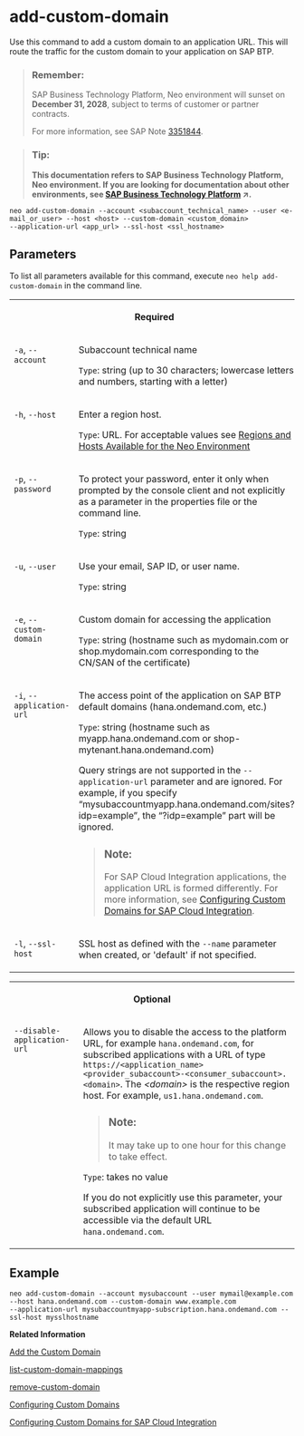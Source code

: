 <!-- loioebc5269d0df34330b9a68fe1b8adc3ef -->

# add-custom-domain

Use this command to add a custom domain to an application URL. This will route the traffic for the custom domain to your application on SAP BTP.



> ### Remember:  
> SAP Business Technology Platform, Neo environment will sunset on **December 31, 2028**, subject to terms of customer or partner contracts.
> 
> For more information, see SAP Note [3351844](https://me.sap.com/notes/3351844).

> ### Tip:  
> **This documentation refers to SAP Business Technology Platform, Neo environment. If you are looking for documentation about other environments, see [SAP Business Technology Platform](https://help.sap.com/viewer/65de2977205c403bbc107264b8eccf4b/Cloud/en-US/6a2c1ab5a31b4ed9a2ce17a5329e1dd8.html "SAP Business Technology Platform (SAP BTP) is an integrated offering comprised of four technology portfolios: database and data management, application development and integration, analytics, and intelligent technologies. The platform offers users the ability to turn data into business value, compose end-to-end business processes, and build and extend SAP applications quickly.") :arrow_upper_right:.**



```
neo add-custom-domain --account <subaccount_technical_name> --user <e-mail_or_user> --host <host> --custom-domain <custom_domain> 
--application-url <app_url> --ssl-host <ssl_hostname>
```



## Parameters



To list all parameters available for this command, execute `neo help add-custom-domain` in the command line.


<table>
<tr>
<th valign="top" colspan="2">

Required



</th>
</tr>
<tr>
<td valign="top">

`-a`, `--account`



</td>
<td valign="top">

Subaccount technical name

`Type`: string \(up to 30 characters; lowercase letters and numbers, starting with a letter\)



</td>
</tr>
<tr>
<td valign="top">

`-h`, `--host`



</td>
<td valign="top">

Enter a region host.

`Type`: URL. For acceptable values see [Regions and Hosts Available for the Neo Environment](../10-concepts-neo/regions-and-hosts-available-for-the-neo-environment-d722f7c.md)



</td>
</tr>
<tr>
<td valign="top">

`-p`, `--password`



</td>
<td valign="top">

To protect your password, enter it only when prompted by the console client and not explicitly as a parameter in the properties file or the command line.

`Type`: string



</td>
</tr>
<tr>
<td valign="top">

`-u`, `--user`



</td>
<td valign="top">

Use your email, SAP ID, or user name.

`Type`: string



</td>
</tr>
<tr>
<td valign="top">

`-e`, `--custom-domain`



</td>
<td valign="top">

Custom domain for accessing the application

`Type`: string \(hostname such as mydomain.com or shop.mydomain.com corresponding to the CN/SAN of the certificate\)



</td>
</tr>
<tr>
<td valign="top">

`-i`, `--application-url`



</td>
<td valign="top">

The access point of the application on SAP BTP default domains \(hana.ondemand.com, etc.\)

`Type`: string \(hostname such as myapp.hana.ondemand.com or shop-mytenant.hana.ondemand.com\)

Query strings are not supported in the `--application-url` parameter and are ignored. For example, if you specify “mysubaccountmyapp.hana.ondemand.com/sites?idp=example”, the “?idp=example” part will be ignored.

> ### Note:  
> For SAP Cloud Integration applications, the application URL is formed differently. For more information, see [Configuring Custom Domains for SAP Cloud Integration](https://help.sap.com/viewer/368c481cd6954bdfa5d0435479fd4eaf/Cloud/en-US/7230b9ff41914cc0969223e6a020104b.html).



</td>
</tr>
<tr>
<td valign="top">

`-l`, `--ssl-host`



</td>
<td valign="top">

SSL host as defined with the `--name` parameter when created, or 'default' if not specified.



</td>
</tr>
</table>


<table>
<tr>
<th valign="top" colspan="2">

Optional



</th>
</tr>
<tr>
<td valign="top">

`--disable-application-url`



</td>
<td valign="top">

Allows you to disable the access to the platform URL, for example `hana.ondemand.com`, for subscribed applications with a URL of type `https://<application_name><provider_subaccount>-<consumer_subaccount>.<domain>`. The *<domain\>* is the respective region host. For example, `us1.hana.ondemand.com`.

> ### Note:  
> It may take up to one hour for this change to take effect.

`Type`: takes no value

If you do not explicitly use this parameter, your subscribed application will continue to be accessible via the default URL `hana.ondemand.com`.



</td>
</tr>
</table>



## Example

```
neo add-custom-domain --account mysubaccount --user mymail@example.com --host hana.ondemand.com --custom-domain www.example.com 
--application-url mysubaccountmyapp-subscription.hana.ondemand.com --ssl-host mysslhostname
```

**Related Information**  


[Add the Custom Domain](configuring-custom-domains-77cf0e6.md#loiobf395cf25683491eabefadb4383ed7ff "To make your application on the platform accessible via the custom domain, you need to map the custom domain to the application URL.")

[list-custom-domain-mappings](list-custom-domain-mappings-7dfeeb2.md "Lists custom domains configured as access points for applications in a subaccount.")

[remove-custom-domain](remove-custom-domain-de15ca8.md "Removes a custom domain as an access point of an application. Use this command if you no longer want an application to be accessible on the configured custom domain.")

[Configuring Custom Domains](configuring-custom-domains-77cf0e6.md#loio77cf0e6cd32e496c9cc8eeac4bedde94 "To make sure that your domain is trusted and all application data is protected, you need to first set up secure SSL communication. The next step will then be to make your application accessible via the custom domain and route traffic to it.")

[Configuring Custom Domains for SAP Cloud Integration](https://help.sap.com/viewer/368c481cd6954bdfa5d0435479fd4eaf/Cloud/en-US/7230b9ff41914cc0969223e6a020104b.html)

